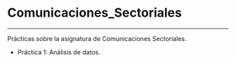 # Comunicaciones_Sectoriales
***
Prácticas sobre la asignatura de Comunicaciones Sectoriales.

* Práctica 1: Análisis de datos.

